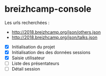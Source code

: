 # breizhcamp-console

Les urls recherchées :

- http://2018.breizhcamp.org/json/others.json
- http://2018.breizhcamp.org/json/talks.json

- [x] Initialisation du projet
- [x] Initialisation des des données sessions
- [x] Saisie utilisateur
- [ ] Liste des présentateurs
- [ ] Détail session